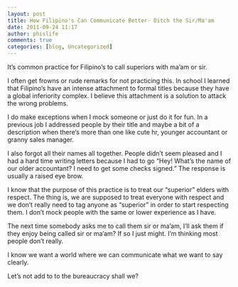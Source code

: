 ```yaml
---
layout: post
title: How Filipino's Can Communicate Better- Ditch the Sir/Ma'am
date: 2011-09-24 11:17
author: phislife
comments: true
categories: [blog, Uncategorized]
---
```

It’s common practice for Filipino’s to call superiors with ma’am or sir.

I often get frowns or rude remarks for not practicing this. In school I learned that Filipino’s have an intense attachment to formal titles because they have a global inferiority complex. I believe this attachment is a solution to attack the wrong problems.

I do make exceptions when I mock someone or just do it for fun. In a previous job I addressed people by their title and maybe a bit of a description when there’s more than one like cute hr, younger accountant or granny sales manager.

I also forgot all their names all together. People didn’t seem pleased and I had a hard time writing letters because I had to go “Hey! What’s the name of our older accountant? I need to get some checks signed.” The response is usually a raised eye brow.

I know that the purpose of this practice is to treat our “superior” elders with respect. The thing is, we are supposed to treat everyone with respect and we don’t really need to tag anyone as “superior” in order to start respecting them. I don’t mock people with the same or lower experience as I have.

The next time somebody asks me to call them sir or ma’am, I’ll ask them if they enjoy being called sir or ma’am? If so I just might. I’m thinking most people don’t really.

I know we want a world where we can communicate what we want to say clearly.

Let’s not add to to the bureaucracy shall we?

